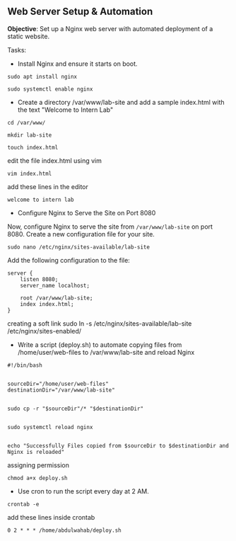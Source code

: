 

## Web Server Setup & Automation

**Objective**: Set up a Nginx web server with automated deployment of a static website.  

Tasks:


- Install Nginx and ensure it starts on boot.
```
sudo apt install nginx
```

```
sudo systemctl enable nginx
```

- Create a directory /var/www/lab-site and add a sample index.html with the text "Welcome to Intern Lab"
```
cd /var/www/
```

```
mkdir lab-site
```

```
touch index.html
```

edit the file index.html using vim
```
vim index.html
```

add these lines in the editor
```
welcome to intern lab
```



-  Configure Nginx to Serve the Site on Port 8080

Now, configure Nginx to serve the site from `/var/www/lab-site` on port 8080. Create a new configuration file for your site.

```
sudo nano /etc/nginx/sites-available/lab-site

```

Add the following configuration to the file:
```
server {
    listen 8080;
    server_name localhost;

    root /var/www/lab-site;
    index index.html;
}
```

creating a soft link 
sudo ln -s /etc/nginx/sites-available/lab-site /etc/nginx/sites-enabled/


- Write a script (deploy.sh) to automate copying files from /home/user/web-files to /var/www/lab-site and reload Nginx


```
#!/bin/bash


sourceDir="/home/user/web-files"
destinationDir="/var/www/lab-site"


sudo cp -r "$sourceDir"/* "$destinationDir"


sudo systemctl reload nginx


echo "Successfully Files copied from $sourceDir to $destinationDir and Nginx is reloaded"
```

assigning permission
```
chmod a+x deploy.sh
```


- Use cron to run the script every day at 2 AM.

```
crontab -e
```

add these lines inside crontab
```
0 2 * * * /home/abdulwahab/deploy.sh
```